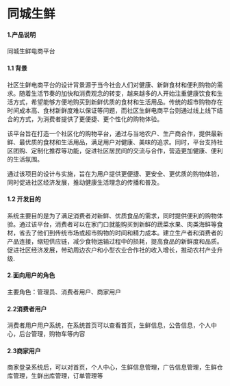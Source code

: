 # 同城生鲜

#### 1.产品说明
同城生鲜电商平台

#### 1.1 背景
社区生鲜电商平台的设计背景源于当今社会人们对健康、新鲜食材和便利购物的需求。随着生活节奏的加快和消费观念的转变，越来越多的人开始注重健康饮食和生活方式，希望能够方便地购买到新鲜优质的食材和生活用品。传统的超市购物存在时间成本高、食材新鲜度难以保证等问题，而社区生鲜电商平台则通过线上线下结合的方式，为消费者提供了更便捷、更个性化的购物体验。

该平台旨在打造一个社区化的购物平台，通过与当地农户、生产商合作，提供最新鲜、最优质的食材和生活用品，满足用户对健康、美味的追求。同时，平台支持社区团购、定制化推荐等功能，促进社区居民间的交流与合作，营造更加健康、便利的生活氛围。

通过该项目的设计与实施，旨在为用户提供更便捷、更安全、更优质的购物体验，同时促进社区经济发展，推动健康生活理念的传播和普及。

#### 1.2 开发目的
系统主要目的是为了满足消费者对新鲜、优质食品的需求，同时提供便利的购物体验。通过该平台，消费者可以在家门口就能购买到新鲜的蔬菜水果、肉类海鲜等食材，省去了他们到传统市场或超市购物的时间和精力成本。建立生产者和消费者的产品连接，缩短供应链，减少食物运输过程中的损耗，提高食品的新鲜度和品质。促进社区经济发展，带动周边农户和小型农业合作社的收入增长，推动农村产业升级.

#### 2.面向用户的角色
主要角色：管理员、消费者用户、商家用户

#### 2.2消费者用户
消费者用户用户系统，在系统首页可以查看首页，生鲜信息，公告信息，个人中心，后台管理，购物车等内容

#### 2.3商家用户
商家登录系统后，可以对首页，个人中心，生鲜信息管理，广告信息管理，生鲜仓库管理，生鲜出库管理，订单管理等